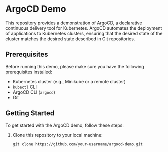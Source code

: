 # ArgoCD Demo

This repository provides a demonstration of ArgoCD, a declarative continuous delivery tool for Kubernetes. ArgoCD automates the deployment of applications to Kubernetes clusters, ensuring that the desired state of the cluster matches the desired state described in Git repositories.

## Prerequisites

Before running this demo, please make sure you have the following prerequisites installed:

- Kubernetes cluster (e.g., Minikube or a remote cluster)
- `kubectl` CLI
- ArgoCD CLI (`argocd`)
- Git

## Getting Started

To get started with the ArgoCD demo, follow these steps:

1. Clone this repository to your local machine:

   ```shell
   git clone https://github.com/your-username/argocd-demo.git
